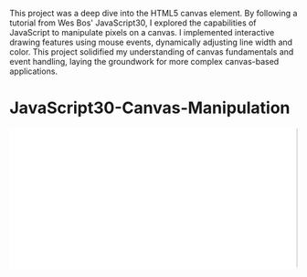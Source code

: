 This project was a deep dive into the HTML5 canvas element. By following a tutorial from Wes Bos' JavaScript30, I explored the capabilities of JavaScript to manipulate pixels on a canvas. I implemented interactive drawing features using mouse events, dynamically adjusting line width and color. This project solidified my understanding of canvas fundamentals and event handling, laying the groundwork for more complex canvas-based applications.

# JavaScript30-Canvas-Manipulation

<img src="/canvas.gif" width="600px">
